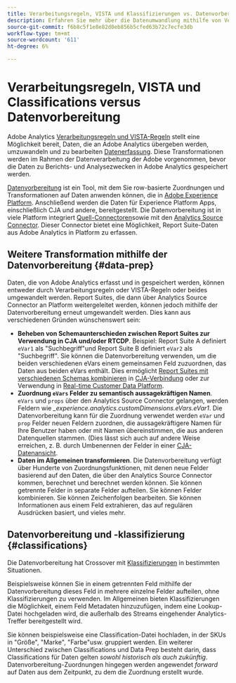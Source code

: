 ```yaml
---
title: Verarbeitungsregeln, VISTA und Klassifizierungen vs. Datenvorbereitung für den Analytics Source Connector
description: Erfahren Sie mehr über die Datenumwandlung mithilfe von Verarbeitungsregeln und VISTA im Vergleich zur Datenvorbereitung.
source-git-commit: f6b8c5f1e8e82d0eb856b5cfed63b72c7ecfe3db
workflow-type: tm+mt
source-wordcount: '611'
ht-degree: 6%

---
```



# Verarbeitungsregeln, VISTA und Classifications versus Datenvorbereitung

Adobe Analytics [Verarbeitungsregeln und VISTA-Regeln](https://experienceleague.adobe.com/docs/analytics/admin/admin-tools/processing-rules/processing-rules-configuration/processing-rule-order.html?lang=en) stellt eine Möglichkeit bereit, Daten, die an Adobe Analytics übergeben werden, umzuwandeln und zu bearbeiten [Datenerfassung](https://experienceleague.adobe.com/docs/analytics/analyze/reports-analytics/reporting-interface/overview-data-collection.html?lang=en). Diese Transformationen werden im Rahmen der Datenverarbeitung der Adobe vorgenommen, bevor die Daten zu Berichts- und Analysezwecken in Adobe Analytics gespeichert werden.

[Datenvorbereitung](https://experienceleague.adobe.com/docs/experience-platform/data-prep/home.html?lang=de) ist ein Tool, mit dem Sie row-basierte Zuordnungen und Transformationen auf Daten anwenden können, die in [Adobe Experience Platform](https://experienceleague.adobe.com/docs/experience-platform.html?lang=en). Anschließend werden die Daten für Experience Platform Apps, einschließlich CJA und andere, bereitgestellt. Die Datenvorbereitung ist in viele Platform integriert [Quell-Connectoren](https://experienceleague.adobe.com/docs/experience-platform/sources/home.html?lang=en)sowie mit den [Analytics Source Connector](https://experienceleague.adobe.com/docs/experience-platform/sources/ui-tutorials/create/adobe-applications/analytics.html?lang=de). Dieser Connector bietet eine Möglichkeit, Report Suite-Daten aus Adobe Analytics in Platform zu erfassen.

## Weitere Transformation mithilfe der Datenvorbereitung {#data-prep}

Daten, die von Adobe Analytics erfasst und in gespeichert werden, können entweder durch Verarbeitungsregeln oder VISTA-Regeln oder beides umgewandelt werden. Report Suites, die dann über Analytics Source Connector an Platform weitergeleitet werden, können jedoch mithilfe der Datenvorbereitung erneut umgewandelt werden. Dies kann aus verschiedenen Gründen wünschenswert sein:

* **Beheben von Schemaunterschieden zwischen Report Suites zur Verwendung in CJA und/oder RTCDP**. Beispiel: Report Suite A definiert `eVar1` als &quot;Suchbegriff&quot;und Report Suite B definiert `eVar2` als &quot;Suchbegriff&quot;. Sie können die Datenvorbereitung verwenden, um die beiden verschiedenen eVars einem gemeinsamen Feld zuzuordnen, das Daten aus beiden eVars enthält. Dies ermöglicht [Report Suites mit verschiedenen Schemas kombinieren](https://experienceleague.adobe.com/docs/analytics-platform/using/cja-usecases/combine-report-suites.html?lang=en) in [CJA-Verbindung](/help/connections/overview.md) oder zur Verwendung in [Real-time Customer Data Platform](https://experienceleague.adobe.com/docs/platform-learn/tutorials/application-services/rtcdp/understanding-the-real-time-customer-data-platform.html?lang=de).
* **Zuordnung `eVars` Felder zu semantisch aussagekräftigen Namen**. `eVars` und `props` über den Analytics Source Connector gelangen, werden Feldern wie _\_experience.analytics.customDimensions.eVars.eVar1_. Die Datenvorbereitung kann für die Zuordnung verwendet werden `eVar` und `prop` Felder neuen Feldern zuordnen, die aussagekräftigere Namen für Ihre Benutzer haben oder mit Namen übereinstimmen, die aus anderen Datenquellen stammen. (Dies lässt sich auch auf andere Weise erreichen, z. B. durch Umbenennen der Felder in einer [CJA-Datenansicht](/help/data-views/create-dataview.md).
* **Daten im Allgemeinen transformieren**. Die Datenvorbereitung verfügt über Hunderte von Zuordnungsfunktionen, mit denen neue Felder basierend auf den Daten, die über den Analytics Source Connector kommen, berechnet und berechnet werden können. Sie können getrennte Felder in separate Felder aufteilen. Sie können Felder kombinieren. Sie können Zeichenfolgen bearbeiten. Sie können Informationen aus einem Feld extrahieren, das auf regulären Ausdrücken basiert, und vieles mehr.

## Datenvorbereitung und -klassifizierung {#classifications}

Die Datenvorbereitung hat Crossover mit [Klassifizierungen](https://experienceleague.adobe.com/docs/analytics/components/classifications/c-classifications.html?lang=de) in bestimmten Situationen.

Beispielsweise können Sie in einem getrennten Feld mithilfe der Datenvorbereitung dieses Feld in mehrere einzelne Felder aufteilen, ohne Klassifizierungen zu verwenden. Im Allgemeinen bieten Klassifizierungen die Möglichkeit, einem Feld Metadaten hinzuzufügen, indem eine Lookup-Datei hochgeladen wird, die außerhalb des Streams eingehender Analytics-Treffer bereitgestellt wird.

Sie können beispielsweise eine Classification-Datei hochladen, in der SKUs in &quot;Größe&quot;, &quot;Marke&quot;, &quot;Farbe&quot;usw. gruppiert werden. Ein weiterer Unterschied zwischen Classifications und Data Prep besteht darin, dass Classifications für Daten gelten _sowohl historisch als auch zukünftig_. Datenvorbereitung-Zuordnungen hingegen werden angewendet _forward_ auf Daten aus dem Zeitpunkt, zu dem die Zuordnung erstellt wurde.

